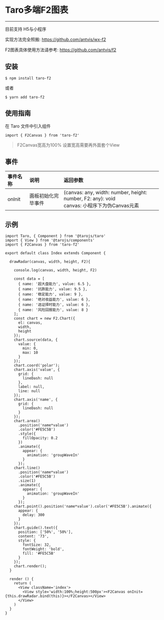 # Taro多端F2图表
--------------------
目前支持 H5与小程序

实现方法完全照搬: https://github.com/antvis/wx-f2

F2图表具体使用方法请参考: https://github.com/antvis/f2

## 安装

```
$ npm install taro-f2
```
或者
```
$ yarn add taro-f2
```

## 使用指南

在 Taro 文件中引入组件
```
import { F2Canvas } from 'taro-f2'
```

> F2Canvas宽高为100% 设置宽高需要再外面套个View


## 事件

| 事件名称 | 说明 | 返回参数 |
|:---|:---|:---|
| onInit | 画板初始化完毕事件 | (canvas: any, width: number, height: number, F2: any): void <br> canvas: 小程序下为伪Canvas元素 |



## 示例

```
import Taro, { Component } from '@tarojs/taro'
import { View } from '@tarojs/components'
import { F2Canvas } from 'taro-f2'

export default class Index extends Component {

  drawRadar(canvas, width, height, F2){

    console.log(canvas, width, height, F2)

    const data = [
      { name: '超大盘能力', value: 6.5 },
      { name: '抗跌能力', value: 9.5 },
      { name: '稳定能力', value: 9 },
      { name: '绝对收益能力', value: 6 },
      { name: '选证择时能力', value: 6 },
      { name: '风险回报能力', value: 8 }
    ];
    const chart = new F2.Chart({
      el: canvas,
      width,
      height
    });
    chart.source(data, {
      value: {
        min: 0,
        max: 10
      }
    });
    chart.coord('polar');
    chart.axis('value', {
      grid: {
        lineDash: null
      },
      label: null,
      line: null
    });
    chart.axis('name', {
      grid: {
        lineDash: null
      }
    });
    chart.area()
      .position('name*value')
      .color('#FE5C5B')
      .style({
        fillOpacity: 0.2
      })
      .animate({
        appear: {
          animation: 'groupWaveIn'
        }
      });
    chart.line()
      .position('name*value')
      .color('#FE5C5B')
      .size(1)
      .animate({
        appear: {
          animation: 'groupWaveIn'
        }
      });
    chart.point().position('name*value').color('#FE5C5B').animate({
      appear: {
        delay: 300
      }
    });
    chart.guide().text({
      position: ['50%', '50%'],
      content: '73',
      style: {
        fontSize: 32,
        fontWeight: 'bold',
        fill: '#FE5C5B'
      }
    });
    chart.render();
  }

  render () {
    return (
      <View className='index'>
        <View style='width:100%;height:500px'><F2Canvas onInit={this.drawRadar.bind(this)}></F2Canvas></View>
      </View>
    )
  }
}
```

